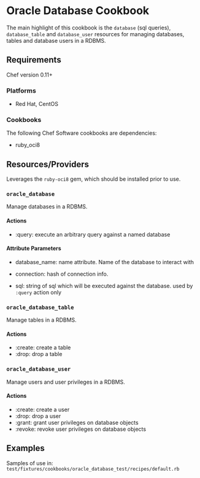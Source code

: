 Oracle Database Cookbook
=================
The main highlight of this cookbook is the `database` (sql queries), `database_table` and
`database_user` resources for managing databases, tables and database users in
a RDBMS.

Requirements
------------
Chef version 0.11+

### Platforms
- Red Hat, CentOS

### Cookbooks
The following Chef Software cookbooks are dependencies:

* ruby_oci8

Resources/Providers
-------------------
Leverages the `ruby-oci8` gem, which should be installed prior to use.

### `oracle_database`
Manage databases in a RDBMS.

#### Actions
- :query: execute an arbitrary query against a named database

#### Attribute Parameters
- database_name: name attribute. Name of the database to interact with
- connection: hash of connection info.

- sql: string of sql which will be executed against the database. used by `:query` action
  only

### `oracle_database_table`
Manage tables in a RDBMS.

#### Actions
- :create: create a table
- :drop: drop a table

### `oracle_database_user`
Manage users and user privileges in a RDBMS.

#### Actions
- :create: create a user
- :drop: drop a user
- :grant: grant user privileges on database objects
- :revoke: revoke user privileges on database objects

Examples
------------
Samples of use in: `test/fixtures/cookbooks/oracle_database_test/recipes/default.rb`
